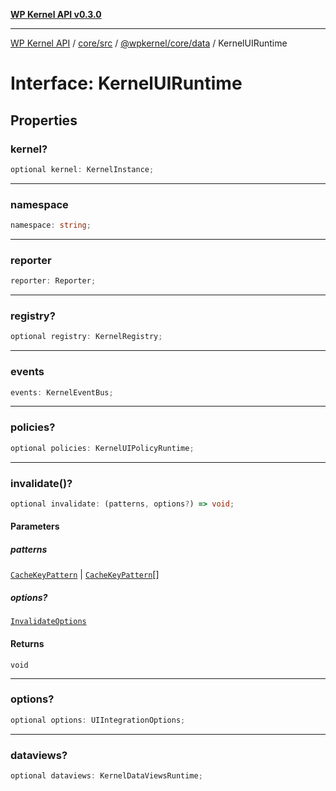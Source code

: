 [**WP Kernel API v0.3.0**](../../../../../../README.md)

---

[WP Kernel API](../../../../../../README.md) / [core/src](../../../../README.md) / [@wpkernel/core/data](../README.md) / KernelUIRuntime

# Interface: KernelUIRuntime

## Properties

### kernel?

```ts
optional kernel: KernelInstance;
```

---

### namespace

```ts
namespace: string;
```

---

### reporter

```ts
reporter: Reporter;
```

---

### registry?

```ts
optional registry: KernelRegistry;
```

---

### events

```ts
events: KernelEventBus;
```

---

### policies?

```ts
optional policies: KernelUIPolicyRuntime;
```

---

### invalidate()?

```ts
optional invalidate: (patterns, options?) => void;
```

#### Parameters

##### patterns

[`CacheKeyPattern`](../../../../type-aliases/CacheKeyPattern.md) | [`CacheKeyPattern`](../../../../type-aliases/CacheKeyPattern.md)[]

##### options?

[`InvalidateOptions`](../../../../type-aliases/InvalidateOptions.md)

#### Returns

`void`

---

### options?

```ts
optional options: UIIntegrationOptions;
```

---

### dataviews?

```ts
optional dataviews: KernelDataViewsRuntime;
```
